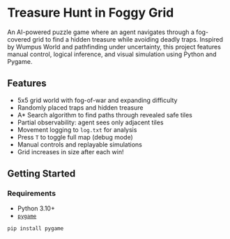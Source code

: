 # Treasure Hunt in Foggy Grid

An AI-powered puzzle game where an agent navigates through a fog-covered grid to find a hidden treasure while avoiding deadly traps. Inspired by Wumpus World and pathfinding under uncertainty, this project features manual control, logical inference, and visual simulation using Python and Pygame.


## Features

- 5x5 grid world with fog-of-war and expanding difficulty
- Randomly placed traps and hidden treasure
- A* Search algorithm to find paths through revealed safe tiles
- Partial observability: agent sees only adjacent tiles
- Movement logging to `log.txt` for analysis
- Press `T` to toggle full map (debug mode)
- Manual controls and replayable simulations
- Grid increases in size after each win!



## Getting Started

### Requirements
- Python 3.10+
- [`pygame`](https://www.pygame.org/)

```bash
pip install pygame